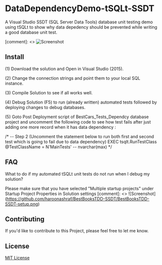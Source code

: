 # DataDependencyDemo-tSQLt-SSDT

A Visual Studio SSDT (SQL Server Data Tools) database unit testing demo using tSQLt to show why data depedency should be prevented while writing a good database unit test.

[comment]: <> ![Screenshot](https://github.com/haroonashraf/BestBooksTDD-SSDT/BestBooksTDD-SSDT-screenshot.png)

## Install

(1) Download the solution and Open in Visual Studio (2015).

(2) Change the connection strings and point them to your local SQL instance.

(3) Compile Solution to see if all works well.

(4) Debug Solution (F5) to run (already written) automated tests followed by deploying changes to debug databases.

(5) Goto Post Deployment script of BestCars_Tests_Dependcy database project and uncomment the following code to see how test fails after just adding one more record when it has data dependency :

/*
-- Step 2 (Uncomment the statement below to run both first and second test which is going to fail due to data dependency)
EXEC tsqlt.RunTestClass @TestClassName = N'MainTests' -- nvarchar(max)
*/


## FAQ

What to do if my automated tSQLt unit tests do not run when I debug my solution?  

Please make sure that you have selected "Multiple startup projects" under Startup Project Properties in Solution settings [comment]: <> ![Screenshot] (https://github.com/haroonashraf/BestBooksTDD-SSDT/BestBooksTDD-SSDT-setup.png)

## Contributing

If you'd like to contribute to this Project, please feel free to let me know.

## License

[MIT License](./LICENSE)